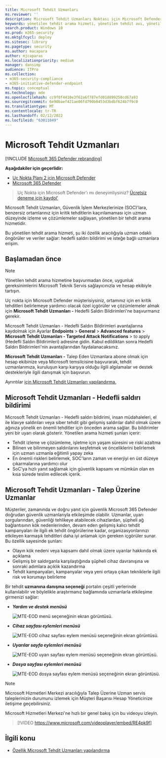 ```yaml
---
title: Microsoft Tehdit Uzmanları
ms.reviewer: ''
description: Microsoft Tehdit Uzmanları Noktası için Microsoft Defender'a ek bir uzmanlık katmanı sağlar.
keywords: yönetilen tehdit arama hizmeti, yönetilen tehdit avı, yönetilen algılama ve yanıt (MDR) hizmeti, MTE, Microsoft Tehdit Uzmanları, MTE-TAN, hedefli saldırı bildirimi, Hedefli Saldırı Bildirimi
search.product: Windows 10
ms.prod: m365-security
ms.mktglfcycl: deploy
ms.sitesec: library
ms.pagetype: security
ms.author: macapara
author: mjcaparas
ms.localizationpriority: medium
manager: dansimp
audience: ITPro
ms.collection:
- m365-security-compliance
- m365-initiative-defender-endpoint
ms.topic: conceptual
ms.technology: mde
ms.openlocfilehash: cc9f0f4410e3f62a6f787efd01d899250cd67a93
ms.sourcegitcommit: 6e90baef421ae06fd790b0453d3bdbf624b7f9c0
ms.translationtype: MT
ms.contentlocale: tr-TR
ms.lasthandoff: 02/12/2022
ms.locfileid: "63011849"
---
```

# <a name="microsoft-threat-experts"></a>Microsoft Tehdit Uzmanları

[!INCLUDE [Microsoft 365 Defender rebranding](../../includes/microsoft-defender.md)]

**Aşağıdakiler için geçerlidir:**
- [Uç Nokta Planı 2 için Microsoft Defender](https://go.microsoft.com/fwlink/p/?linkid=2154037)
- [Microsoft 365 Defender](https://go.microsoft.com/fwlink/?linkid=2118804)

> Uç Nokta için Microsoft Defender'ı mı deneyimliysiniz? [Ücretsiz deneme için kaydol'](https://signup.microsoft.com/create-account/signup?products=7f379fee-c4f9-4278-b0a1-e4c8c2fcdf7e&ru=https://aka.ms/MDEp2OpenTrial?ocid=docs-wdatp-exposedapis-abovefoldlink)

Microsoft Tehdit Uzmanları, Güvenlik İşlem Merkezlerinize (SOC)'lara, benzersiz ortamlarınız için kritik tehditlerin kaçırılamaması için uzman düzeyinde izleme ve çözümlemeler sağlayan, yönetilen bir tehdit arama hizmetidir.

Bu yönetilen tehdit arama hizmeti, şu iki özellik aracılığıyla uzman odaklı öngörüler ve veriler sağlar: hedefli saldırı bildirimi ve isteğe bağlı uzmanlara erişim.

## <a name="before-you-begin"></a>Başlamadan önce

> [!NOTE]
> Yönetilen tehdit arama hizmetine başvurmadan önce, uygunluk gereksinimlerini Microsoft Teknik Servis sağlayıcınızla ve hesap ekibiyle tartışın.

Uç nokta için Microsoft Defender müşterisiysiniz, ortamınız için en kritik tehditleri belirlemeye yardımcı olacak özel içgörüler ve çözümlemeler almak için **Microsoft Tehdit Uzmanları -** Hedefli Saldırı Bildirimleri'ne başvurmanız gerekir.

Microsoft Tehdit Uzmanları - Hedefli Saldırı Bildirimleri avantajlarına kaydolmak için Ayarlar **Endpoints** \> **General** \> **Advanced features** \> **Microsoft Tehdit Uzmanları - Targeted Attack Notifications**  \> to apply (Hedefli Saldırı Bildirimleri) adresine gidin. Kabul edildiktan sonra Hedefli Saldırı Bildirimleri'nin avantajlarından faydalanacaksınız.

**Microsoft Tehdit Uzmanları -** Talep Eden Uzmanlara abone olmak için hesap ekibinize veya Microsoft temsilcisine başvurarak, tehdit uzmanlarımıza, kuruluşun karşı karşıya olduğu ilgili algılamalar ve destek destekleriyle ilgili danışmak için başvurun.

Ayrıntılar [için Microsoft Tehdit Uzmanları yapılandırma.](/microsoft-365/security/defender-endpoint/configure-microsoft-threat-experts#before-you-begin)

## <a name="microsoft-threat-experts---targeted-attack-notification"></a>Microsoft Tehdit Uzmanları - Hedefli saldırı bildirimi

Microsoft Tehdit Uzmanları - Hedefli saldırı bildirimi, insan müdahaleleri, el ile klavye saldırıları veya siber tehdit gibi gelişmiş saldırılar dahil olmak üzere ağınıza yönelik en önemli tehditler için önceden arama sağlar. Bu bildirimler yeni bir uyarı olarak gösterir. Yönetilen arama hizmeti şunları içerir:

- Tehdit izleme ve çözümleme, işletme için yaşam süresini ve riski azaltma
- Bilinen ve bilinmeyen saldırılarını keşfetmek ve önceliklerini belirlemek için uzman uzmanla eğitimli yapay zeka
- En önemli riskleri belirlemek, SOC'ların zaman ve enerjiyi en üst düzeye çıkarmalarına yardımcı olur
- SoC'ya hızlı yanıt sağlamak için güvenlik kapsamı ve mümkün olan en kısa sürede teslim edilecek içerik.

## <a name="microsoft-threat-experts---experts-on-demand"></a>Microsoft Tehdit Uzmanları - Talep Üzerine Uzmanlar

Müşteriler, zamanında ve doğru yanıt için güvenlik Microsoft 365 Defender doğrudan güvenlik uzmanlarıyla etkileşimde olabilir. Uzmanlar, uyarı sorgularından, güvenliği tehlikeye atabilecek cihazlardan, şüpheli ağ bağlantısının kök nedenlerinden, devam eden gelişmiş kalıcı tehdit kampanyaları ile ilgili ek tehdit öngörülerine kadar, organizasyonlarınızı etkileyen karmaşık tehditleri daha iyi anlamak için gereken içgörüler sunar. Bu özellik sayesinde şunları:

- Olayın kök nedeni veya kapsamı dahil olmak üzere uyarılar hakkında ek açıklama
- Gelişmiş bir saldırganla karşılaştığında şüpheli cihaz davranışına ve sonraki adımlara açıklık kazandırma
- Tehdit kampanyaları, kampanyalar veya yeni ortaya çıkan tekniklerle ilgili risk ve korumayı belirleme

Bir tehdit **uzmanına danışma seçeneği** portalın çeşitli yerlerinde kullanılabilir ve böylelikle araştırmanız bağlamında uzmanlarla etkileşime girmenizi sağlar:

- ***Yardım ve destek menüsü***

  ![MTE-EOD menü seçeneğinin ekran görüntüsü.](images/mte-eod-menu.png)

- ***Cihaz sayfası eylemleri menüsü***

  ![MTE-EOD cihaz sayfası eylem menüsü seçeneğinin ekran görüntüsü.](images/mte-eod-machines.png)

- ***Uyarılar sayfa eylemleri menüsü***

  ![MTE-EOD uyarı sayfası eylem menüsü seçeneğinin ekran görüntüsü.](images/mte-eod-alerts.png)

- ***Dosya sayfası eylemleri menüsü***

  ![MTE-EOD dosya sayfası eylem menüsü seçeneğinin ekran görüntüsü.](images/mte-eod-file.png)

> [!NOTE]
> Microsoft Hizmetleri Merkezi aracılığıyla Talep Üzerine Uzman servis taleplerinizin durumunu izlemek için Müşteri Başarısı Hesap Yöneticinize iletişime geçebilirsiniz.

Microsoft Hizmetleri Merkezi'ne hızlı bir genel bakış için bu videoyu izleyin.

> [!VIDEO https://www.microsoft.com/videoplayer/embed/RE4pk9f]

## <a name="related-topic"></a>İlgili konu

- [Özellik Microsoft Tehdit Uzmanları yapılandırma](configure-microsoft-threat-experts.md)
